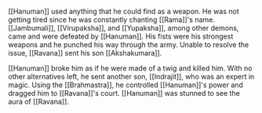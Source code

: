 [[Hanuman]] used anything that he could find as a weapon. He was not getting tired since he was constantly chanting [[Rama]]'s name. [[Jambumali]], [[Virupaksha]], and [[Yupaksha]], among other demons, came and were defeated by [[Hanuman]]. His fists were his strongest weapons and he punched his way through the army. Unable to resolve the issue, [[Ravana]] sent his son [[Akshakumara]].

[[Hanuman]] broke him as if he were made of a twig and killed him. With no other alternatives left, he sent another son, [[Indrajit]], who was an expert in magic. Using the [[Brahmastra]], he controlled [[Hanuman]]'s power and dragged him to [[Ravana]]'s court. [[Hanuman]] was stunned to see the aura of [[Ravana]].